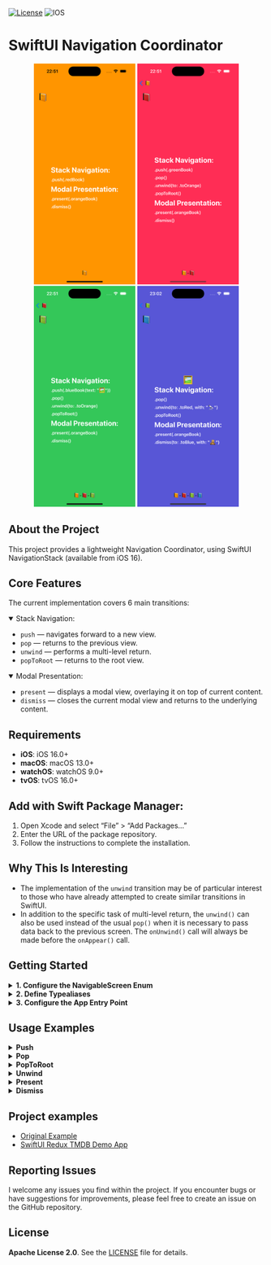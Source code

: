 [![License](https://img.shields.io/github/license/silkodenis/swiftui-navigation-coordinator.svg)](https://github.com/silkodenis/swiftui-navigation-coordinator/blob/main/LICENSE)
![IOS](https://github.com/silkodenis/swiftui-navigation-coordinator/actions/workflows/ios.yml/badge.svg?branch=main)

# SwiftUI Navigation Coordinator

<p align="center">
  <img src="https://github.com/silkodenis/swiftui-navigation-coordinator/blob/readme_assets/screenshots/orange.png?raw=true" alt="Screenshot 1" width="200"/>
  <img src="https://github.com/silkodenis/swiftui-navigation-coordinator/blob/readme_assets/screenshots/red.png?raw=true" alt="Screenshot 2" width="200"/>
  <img src="https://github.com/silkodenis/swiftui-navigation-coordinator/blob/readme_assets/screenshots/green.png?raw=true" alt="Screenshot 3" width="200"/>
  <img src="https://github.com/silkodenis/swiftui-navigation-coordinator/blob/readme_assets/screenshots/blue.png?raw=true" alt="Screenshot 4" width="200"/>
</p>

## About the Project
This project provides a lightweight Navigation Coordinator, using SwiftUI NavigationStack (available from iOS 16).

## Core Features
The current implementation covers 6 main transitions:

<details open>
<summary>Stack Navigation:</summary>

- `push` — navigates forward to a new view.
- `pop` — returns to the previous view.
- `unwind` — performs a multi-level return.
- `popToRoot` — returns to the root view.

</details>

<details open>
<summary>Modal Presentation:</summary>

- `present` — displays a modal view, overlaying it on top of current content.
- `dismiss` — closes the current modal view and returns to the underlying content.

</details>

## Requirements

- **iOS**: iOS 16.0+
- **macOS**: macOS 13.0+
- **watchOS**: watchOS 9.0+
- **tvOS**: tvOS 16.0+

## Add with Swift Package Manager:

1. Open Xcode and select “File” > “Add Packages…”
2. Enter the URL of the package repository.
3. Follow the instructions to complete the installation.

## Why This Is Interesting
- The implementation of the `unwind` transition may be of particular interest to those who have already attempted to create similar transitions in SwiftUI.
- In addition to the specific task of multi-level return, the `unwind()` can also be used instead of the usual `pop()` when it is necessary to pass data back to the previous screen. The `onUnwind()` call will always be made before the `onAppear()` call.

## Getting Started

<details>
<summary><b>1. Configure the NavigableScreen Enum</b></summary>
  
Start by creating an enum Screen to represent the different screens in your app. Ensure it conforms to the NavigableScreen protocol:

```swift
import NavigationCoordinator

enum Screen {
    case login
    case movies
    case settings
}

extension Screen: NavigableScreen {
    @ViewBuilder
    var view: some View {
        switch self {
        case .login: LoginView()
        case .movies: MoviesView()
        case .settings: SettingsView()
        }
    }
}
```
</details>

<details>
<summary><b>2. Define Typealiases</b></summary>
  
Define typealias to simplify the usage of the types used with your coordinator:

```swift
import NavigationCoordinator

typealias SegueModifier = RegisterSegueModifier<Screen>
typealias Coordinator = NavigationCoordinator<Screen>
typealias RootView = NavigationStackRootView<Screen>
```
</details>

<details>
<summary><b>3. Configure the App Entry Point</b></summary>
  
Set up the app entry point using the RootView to define the initial screen:

```swift
import SwiftUI

@main
struct MainApp: App {
    var body: some Scene {
        WindowGroup {
            RootView(.login)
        }
    }
}
```
</details>

## Usage Examples

<details>
<summary><b>Push</b></summary>

```swift
struct LoginView: View {
    @EnvironmentObject var coordinator: Coordinator
    
    var body: some View {
        Button("info") {
            coordinator.push(.movies)
        }
    }
}
```
</details>

<details>
<summary><b>Pop</b></summary>

```swift
struct MoviesView: View {
    @EnvironmentObject var coordinator: Coordinator
    
    var body: some View {
        Button("back") {
            coordinator.pop()
        }
    }
}
```
</details>

<details>
<summary><b>PopToRoot</b></summary>

```swift
struct SettingsView: View {
    @EnvironmentObject var coordinator: Coordinator
    
    var body: some View {
        Button("login") {
            coordinator.popToRoot()
        }
    }
}
```
</details>

<details>
<summary><b>Unwind</b></summary>
Use a unique identifier for your unwind segues. If a segue becomes no longer relevant, it will be automatically removed from the coordinator. Using `onUnwind()` modifier is completely safe, tested, and does not involve any memory leaks or unintended calls. 



```swift
// B View
// 🟦🟦🅰🟦🟦🟦🟦🟦🟦🅱️  
struct B: View {
    @EnvironmentObject var coordinator: Coordinator
    
    var body: some View {
        Button("pop to A") {
            coordinator.unwind(to: "identifier" /*, with: Any?*/)
        }
    }
}

// A View
// 🟦🟦🅰️
struct A: View {
    var body: some View {
        VStack {}
            .onUnwind(segue: "identifier") /*{ Any? in }*/
    }
}
```
`onUnwind()` will always be called before `onAppear()`.

</details>

<details>
<summary><b>Present</b></summary>

```swift
/*
               [B]
[ ][ ][ ][ ][ ][A]
*/
struct A: View {
    @EnvironmentObject var coordinator: Coordinator
    
    var body: some View {
        Button("present") {
            coordinator.present(.B)
        }
    }
}
```
</details>

<details>
<summary><b>Dismiss</b></summary>

```swift
/*
               [B][ ][ ][ ][CL]
[ ][ ][ ][ ][ ][A]
*/
struct CL: View {
    @EnvironmentObject var coordinator: Coordinator
    
    var body: some View {
        Button("dismiss") {
            coordinator.dismiss(/*to: "identifier" /*, with: Any?*/*/)
        }
    }
}

/*
[ ][ ][ ][ ][ ][A]
*/
struct A: View {
    @EnvironmentObject var coordinator: Coordinator
    
    var body: some View {
        VStack {}
            // Not necessary. Only if you need to capture an onDismiss event.
            .onDismiss(segue: "identifier") /*{ Any? in }*/
    }
}

```
</details>

## Project examples
- [Original Example](https://github.com/silkodenis/swiftui-navigation-coordinator/tree/main/Example)
- [SwiftUI Redux TMDB Demo App](https://github.com/silkodenis/swiftui-moviesdb-redux-app)

## Reporting Issues

I welcome any issues you find within the project. If you encounter bugs or have suggestions for improvements, please feel free to create an issue on the GitHub repository.


## License

**Apache License 2.0**. See the [LICENSE](https://github.com/silkodenis/swiftui-navigation-coordinator/blob/main/LICENSE) file for details.
